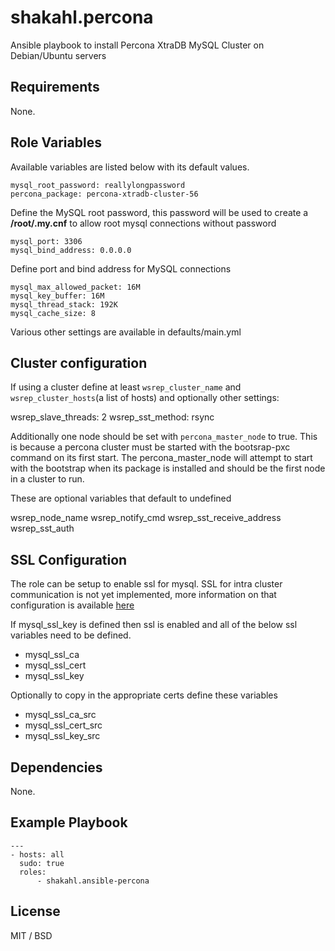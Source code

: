 
# shakahl.percona

Ansible playbook to install Percona XtraDB MySQL Cluster on Debian/Ubuntu servers

## Requirements

None.

## Role Variables

Available variables are listed below with its default values.

	mysql_root_password: reallylongpassword
	percona_package: percona-xtradb-cluster-56

Define the MySQL root password, this password will be used to create a **/root/.my.cnf** to allow root mysql connections without password

	mysql_port: 3306
	mysql_bind_address: 0.0.0.0

Define port and bind address for MySQL connections

	mysql_max_allowed_packet: 16M
	mysql_key_buffer: 16M
	mysql_thread_stack: 192K
	mysql_cache_size: 8

Various other settings are available in defaults/main.yml

## Cluster configuration
If using a cluster define at least `wsrep_cluster_name` and `wsrep_cluster_hosts`(a list of hosts) and optionally other settings:

  wsrep_slave_threads: 2
  wsrep_sst_method: rsync

Additionally one node should be set with `percona_master_node` to true. This is because a percona cluster must be started with the
bootsrap-pxc command on its first start. The percona_master_node will attempt to start with the bootstrap when its package is
installed and should be the first node in a cluster to run.

These are optional variables that default to undefined

  wsrep_node_name
  wsrep_notify_cmd
  wsrep_sst_receive_address
  wsrep_sst_auth

## SSL Configuration
The role can be setup to enable ssl for mysql. SSL for intra cluster communication is not yet implemented, more information on that configuration
is available [here](http://www.percona.com/blog/2013/05/03/percona-xtradb-cluster-for-mysql-and-encrypted-galera-replication/)

If mysql_ssl_key is defined then ssl is enabled and all of the below ssl variables need to be defined.

- mysql_ssl_ca
- mysql_ssl_cert
- mysql_ssl_key

Optionally to copy in the appropriate certs define these variables

- mysql_ssl_ca_src
- mysql_ssl_cert_src
- mysql_ssl_key_src

## Dependencies

None.

## Example Playbook

	---
	- hosts: all
	  sudo: true
	  roles:
		  - shakahl.ansible-percona

## License

MIT / BSD
